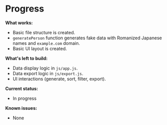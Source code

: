 # Progress

**What works:**

*   Basic file structure is created.
*   `generatePerson` function generates fake data with Romanized Japanese names and `example.com` domain.
*   Basic UI layout is created.

**What's left to build:**

*   Data display logic in `js/app.js`.
*   Data export logic in `js/export.js`.
*   UI interactions (generate, sort, filter, export).

**Current status:**

*   In progress

**Known issues:**

*   None

